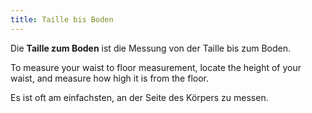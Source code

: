 ```yaml
---
title: Taille bis Boden
---
```


Die **Taille zum Boden** ist die Messung von der Taille bis zum Boden.

To measure your waist to floor measurement, locate the height of your waist, and measure how high it is from the floor.

Es ist oft am einfachsten, an der Seite des Körpers zu messen.
